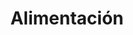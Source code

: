 ---
title: "Alimentación"
url: /getafe/alimentacion-plaza-tirso-de-molina/
shop: tienda de variedades
---